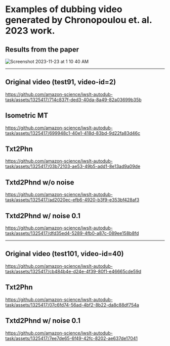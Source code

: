 Examples of dubbing video generated by Chronopoulou et. al. 2023 work.
====

Results from the paper
-------

![Screenshot 2023-11-23 at 1 10 40 AM](https://github.com/amazon-science/iwslt-autodub-task/assets/1325417/d8a3de8a-9cb0-4db3-9845-cb983c64e7b9)

----------

Original video (test91, video-id=2)
--------
https://github.com/amazon-science/iwslt-autodub-task/assets/1325417/714c837f-ded3-40da-8a49-82a03699b35b

Isometric MT
-------
https://github.com/amazon-science/iwslt-autodub-task/assets/1325417/699948c1-40e1-418d-83bd-9d22fa83d46c

Txt2Phn
-------
https://github.com/amazon-science/iwslt-autodub-task/assets/1325417/03b72103-ae53-49b5-add1-8e13ad9a09de


Txtd2Phnd w/o noise
--------
https://github.com/amazon-science/iwslt-autodub-task/assets/1325417/ad2020ec-efb6-4920-b3f9-e353bf428af3


Txtd2Phnd w/ noise 0.1 
--------
https://github.com/amazon-science/iwslt-autodub-task/assets/1325417/dfd35ed4-5289-4fb0-a87c-089ee158b8fd

--------------

Original video (test101, video-id=40)
-------
https://github.com/amazon-science/iwslt-autodub-task/assets/1325417/cb484b4e-d24e-4f39-80f1-e46665cde59d


Txt2Phn
-------
https://github.com/amazon-science/iwslt-autodub-task/assets/1325417/07c6fd74-56ad-4bf2-8b22-da8c88df754a


Txtd2Phnd w/ noise 0.1 
-------
https://github.com/amazon-science/iwslt-autodub-task/assets/1325417/7ee7de65-6f49-42fc-8202-ae637de17041




